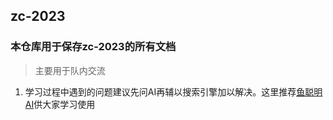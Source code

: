 ## zc-2023

### **本仓库用于保存zc-2023的所有文档**

> 主要用于队内交流      

1. 学习过程中遇到的问题建议先问AI再辅以搜索引擎加以解决。这里推荐[鱼聪明AI](https://www.yucongming.com/)供大家学习使用









